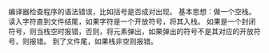 编译器检查程序的语法错误，比如括号是否成对出现。
基本思想：做一个空栈。读入字符直到文件结尾，如果字符是一个开放符号，将其入栈。
如果是一个封闭符号，则当栈空时报错，否则，将元素弹出，如果弹出的符号不是其对应的开放符号，则报错。
到了文件尾，如果栈非空则报错。
